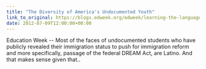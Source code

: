 ```yaml
---
title: "The Diversity of America's Undocumented Youth"
link_to_original: https://blogs.edweek.org/edweek/learning-the-language/2012/07/the_diversity_of_americas_undo.html)  
date: 2012-07-09T12:00:00+00:00
---
```

  
Education Week -- Most of the faces of undocumented students who have publicly revealed their immigration status to push for immigration reform and more specifically, passage of the federal DREAM Act, are Latino. And that makes sense given that..

